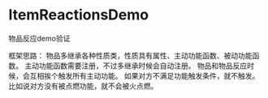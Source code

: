 # ItemReactionsDemo
物品反应demo验证


框架思路：
物品多继承各种性质类，性质具有属性、主动功能函数、被动功能函数。
主动功能函数需要注册，不过多继承时候会自动注册。
物品和物品反应时候，会互相挨个触发所有主动功能。
如果对方不满足功能触发条件，就不触发。
比如说对方没有被点燃功能，就不会被火点燃。